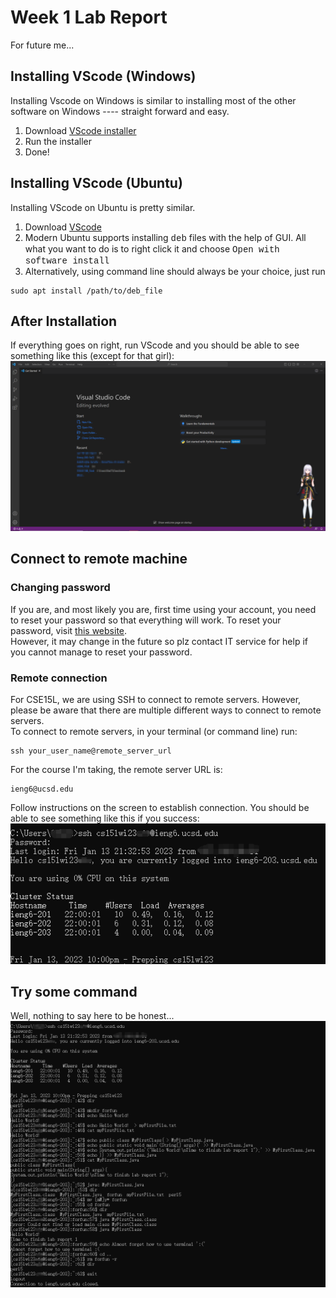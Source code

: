 # Week 1 Lab Report
For future me...

## Installing VScode (Windows)
Installing Vscode on Windows is similar to installing most of the other software on Windows ---- straight forward and easy.
1. Download [VScode installer](https://go.microsoft.com/fwlink/?LinkID=534107)
2. Run the installer
3. Done!

## Installing VScode (Ubuntu)
Installing VScode on Ubuntu is pretty similar.
1. Download [VScode](https://code.visualstudio.com/sha/download?build=stable&os=linux-deb-x64)
2. Modern Ubuntu supports installing <font face='Courier New'>deb</font> files with the help of GUI. All what you want to do is to right click it and choose <font face='Courier New'>Open with software install</font>
3. Alternatively, using command line should always be your choice, just run
```
sudo apt install /path/to/deb_file
```

## After Installation
If everything goes on right, run VScode and you should be able to see something like this (except for that girl):
![image](../Lab1/VScode.png)

## Connect to remote machine
### Changing password
If you are, and most likely you are, first time using your account, you need to reset your password so that everything will work. To reset your password, visit [this website](https://sdacs.ucsd.edu/~icc/index.php).<br>
However, it may change in the future so plz contact IT service for help if you cannot manage to reset your password.

### Remote connection
For CSE15L, we are using SSH to connect to remote servers. However, please be aware that there are multiple different ways to connect to remote servers.<br>
To connect to remote servers, in your terminal (or command line) run:
```
ssh your_user_name@remote_server_url
```
For the course I'm taking, the remote server URL is:
```
ieng6@ucsd.edu
```
Follow instructions on the screen to establish connection. You should be able to see something like this if you success:
![image](../Lab1/Connection.png)

## Try some command
Well, nothing to say here to be honest...
![image](../Lab1/Command.png)